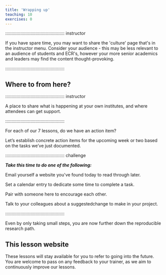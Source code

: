 ```yaml
---
title: 'Wrapping up'
teaching: 10
exercises: 0
---
```



::::::::::::::::::::::::::::::::::::::::::::::: instructor

If you have spare time, you may want to share the 'culture' page that's in the instructor menu. Consider your audience - this may be less relevant to an audience of students and ECR's, however your more senior academics and leaders may find the content thought-provoking.

:::::::::::::::::::::::::::::::::::::::::::::::

## Where to from here?

::::::::::::::::::::::::::::::::::::::::::::::: instructor

A place to share what is happening at your own institutes, and where attendees can get support.


:::::::::::::::::::::::::::::::::::::::::::::::


<!-- Does your institute have a Reproducibility club, ReproducibiliTea group or webpages on reproducibility? This is where to include it. Also add any further follow up information you would like to share.

This information will be visible here: https://amandamiotto.github.io/ReproducibleResearch/instructor/wrapup.html#where-to-from-here

-->



For each of our 7 lessons, do we have an action item?

Let’s establish concrete action items for the upcoming week or two based on the tasks we’ve just documented.

::::::::::::::::::::::::::::::::::::::::::::::: challenge

***Take this time to do one of the following:***

Email yourself a website you've found today to read through later.

Set a calendar entry to dedicate some time to complete a task.

Pair with someone here to encourage each other.

Talk to your colleagues about a suggestedchange to make in your project.

:::::::::::::::::::::::::::::::::::::::::::::::

Even by only taking small steps, you are now further down the reproducible research path.


## This lesson website

These lessons will stay available for you to refer to going into the future. You are welcome to pass on any feedback to your trainer, as we aim to continuously improve our lessons.




